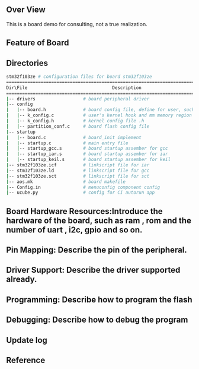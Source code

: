 ## Over View
This is a board demo for consulting, not a true realization.
## Feature of Board

## Directories
```sh
stm32f103ze # configuration files for board stm32f103ze
=============================================================================================================
Dir\File                                Description                                           Necessary for kernel run
=============================================================================================================
|-- drivers                  # board peripheral driver                                              N
|-- config
|   |-- board.h              # board config file, define for user, such as uart port num            Y
|   |-- k_config.c           # user's kernel hook and mm memory region define                       Y
|   |-- k_config.h           # kernel config file .h                                                Y
|   |-- partition_conf.c     # board flash config file                                              N
|-- startup
|   |-- board.c              # board_init implement                                                 Y
|   |-- startup.c            # main entry file                                                      Y
|   |-- startup_gcc.s        # board startup assember for gcc                                       Y
|   |-- startup_iar.s        # board startup assember for iar                                       Y
|   |-- startup_keil.s       # board startup assember for keil                                      Y
|-- stm32f103ze.icf          # linkscript file for iar                                              Y
|-- stm32f103ze.ld           # linkscript file for gcc                                              Y
|-- stm32f103ze.sct          # linkscript file for sct                                              Y
|-- aos.mk                   # board makefile                                                       Y
|-- Config.in                # menuconfig component config                                          Y
|-- ucube.py                 # config for CI autorun app                                            N
```

## Board Hardware Resources:Introduce the hardware of the board, such as ram , rom and the number of uart , i2c, gpio and so on.

## Pin Mapping: Describe the pin of the peripheral.

## Driver Support: Describe the driver supported already.

## Programming: Describe how to program the flash

## Debugging: Describe how to debug the program

## Update log

## Reference
